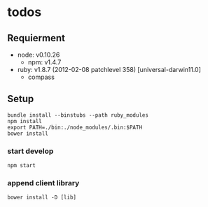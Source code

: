 todos
=========

## Requierment

- node: v0.10.26
	- npm: v1.4.7
- ruby: v1.8.7 (2012-02-08 patchlevel 358) [universal-darwin11.0]
	- compass

## Setup

	bundle install --binstubs --path ruby_modules
	npm install
	export PATH=./bin:./node_modules/.bin:$PATH
	bower install

### start develop

	npm start

### append client library

	bower install -D [lib]

